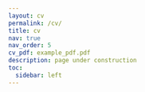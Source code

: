 ```yaml
---
layout: cv
permalink: /cv/
title: cv
nav: true
nav_order: 5
cv_pdf: example_pdf.pdf
description: page under construction
toc:
  sidebar: left
---
```

